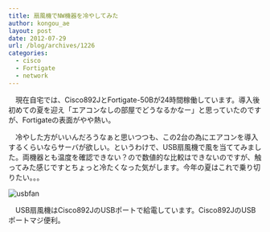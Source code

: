 ```yaml
---
title: 扇風機でNW機器を冷やしてみた
author: kongou_ae
layout: post
date: 2012-07-29
url: /blog/archives/1226
categories:
  - cisco
  - Fortigate
  - network
---
```

</p> 

　現在自宅では、Cisco892JとFortigate-50Bが24時間稼働しています。導入後初めての夏を迎え「エアコンなしの部屋でどうなるかなー」と思っていたのですが、Fortigateの表面がやや熱い。

　冷やした方がいいんだろうなぁと思いつつも、この2台の為にエアコンを導入するくらいならサーバが欲しい。というわけで、USB扇風機で風を当ててみました。両機器とも温度を確認できない？ので数値的な比較はできないのですが、触ってみた感じですとちょっと冷たくなった気がします。今年の夏はこれで乗り切りたい。。。

![usbfan][1]

　USB扇風機はCisco892JのUSBポートで給電しています。Cisco892JのUSBポートマジ便利。

 [1]: http://aimless.jp/blog/images/usbfan.png
